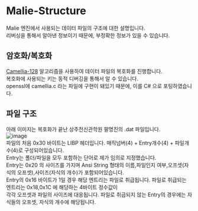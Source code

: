 # Malie-Structure
Malie 엔진에서 사용되는 데이터 파일의 구조에 대한 설명입니다.\
리버싱을 통해서 알아낸 정보이기 때문에, 부정확한 정보가 있을 수 있습니다.

## 암호화/복호화
[Camellia-128](https://en.wikipedia.org/wiki/Camellia_(cipher)) 알고리즘을 사용하여 데이터 파일의 복호화를 진행합니다.\
복호화에 사용되는 키는 동적 디버깅을 통해서 알 수 있습니다.\
openssl에 camellia.c 라는 파일에 구현이 돼있기 때문에, 이를 C# 으로 포팅하였습니다.
 
 ## 파일 구조
 아래 이미지는 복호화가 끝난 상주전신관학원 팔명진의 .dat 파일입니다.\
![image](https://user-images.githubusercontent.com/20679212/145761063-bd5c9759-41a0-496f-a6d3-0b442b0402ad.png)\
 파일의 처음 0x30 바이트는 LIBP 헤더입니다. 매직넘버(4) + Entry개수(4) + 파일개수(4)로 구성되어있습니다.\
 Entry는 폴더/파일을 모두 포함하는 단어로 제가 임의로 지정했습니다.\
 Entry는 0x20 의 사이즈를 가지며 Ansi String 형태의 이름,파일인지 여부,오프셋(자식의 오프셋),사이즈(자식의 개수)가 포함되어있습니다.\
 Entry의 0x16 바이트가 1일 경우 해당 엔트리는 파일로 취급됩니다. 파일로 취급되는 엔트리는 0x18,0x1C 에 해당하는 4바이트 정수값이\
 각각 오프셋과 파일의 사이즈에 대응됩니다. 파일로 취급되지 않는 Entry의 경우에는 자식들의 오프셋, 자식의 개수에 해당됩니다.
